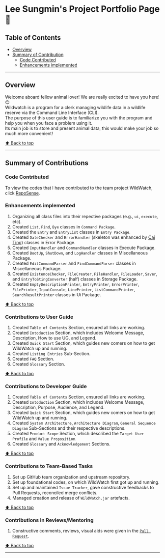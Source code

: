 # Lee Sungmin's Project Portfolio Page 🦈
  
## Table of Contents  
- [Overview](https://ay2324s1-cs2113t-w11-2.github.io/tp/team/woodenclock.html#overview)  
- [Summary of Contribution](https://ay2324s1-cs2113t-w11-2.github.io/tp/team/woodenclock.html#summary-of-contributions)  
    - [Code Contributed](https://ay2324s1-cs2113t-w11-2.github.io/tp/team/woodenclock.html#code-contributed)  
    - [Enhancements implemented](https://ay2324s1-cs2113t-w11-2.github.io/tp/team/woodenclock.html#enhancements-implemented)  
  
--------------------------------------------------------------------------------------------------------------------------------------  
  
## Overview  
Welcome aboard fellow animal lover! We are really excited to have you here! 😉  
Wildwatch is a program for a clerk managing wildlife data in a wildlife reserve via the Command Line Interface (CLI).  
The purpose of this user guide is to familiarize you with the program and help you when you face a problem using it.  
Its main job is to store and present animal data, this would make your job so much more convenient!  

[⬆ Back to top](#table-of-contents)  
  
--------------------------------------------------------------------------------------------------------------------------------------  

## Summary of Contributions  

### Code Contributed
To view the codes that I have contributed to the team project WildWatch, click [RepoSense](https://nus-cs2113-ay2324s1.github.io/tp-dashboard/?search=woodenclock&breakdown=true).  
  
### Enhancements implemented  
1. Organizing all class files into their repective packages (e.g., `ui`, `execute`, etc).  
2. Created `List`, `Find`, `Bye` classes in `Command Package`.  
3. Created the `Entry` and `EntryList` classes in `Entry Package`.  
4. Created `DateChecker` and `ErrorHandler` (skeleton was enhanced by [Cai Ting](https://ay2324s1-cs2113t-w11-2.github.io/tp/team/lctxct.html)) classes in Error Package.  
5. Created `InputHandler` and `CommandHandler` classes in Execute Package.  
6. Created `BootUp`, `ShutDown`, and `LogHandler` classes in Miscellaneous Package.  
7. Created `EditCommandParser` and `FindCommandParser` classes in Miscellaneous Package.  
8. Created `ExistenceChecker`, `FileCreater`, `FileHandler`, `FileLoader`, `Saver`, and `EntryToStingConverter` (half) classes in Storage Package.  
9. Created `EmptyDescriptionPrinter`, `EntryPrinter`, `ErrorPrinter`, `FilePrinter`, `InputConsole`, `LinePrinter`, `ListCommandPrinter`, `SearchResultPrinter` classes in Ui Package.
  
[⬆ Back to top](#table-of-contents)  
  
  
### Contributions to User Guide  
1. Created `Table of Contents` Section, ensured all links are working.  
2. Created `Intoduction` Section, which includes Welcome Message, Description, How to use UG, and Legend.  
3. Created `Quick Start` Section, which guides new comers on how to get WildWatch up and running.  
4. Created `Listing Entries` Sub-Section.  
5. Created `FAQ` Section.  
6. Created `Glossary` Section.  
  
[⬆ Back to top](#table-of-contents)  
  
  
### Contributions to Developer Guide  
1. Created `Table of Contents` Section, ensured all links are working.  
2. Created `Intoduction` Section, which includes Welcome Message, Description, Purpose, Audience, and Legend.  
3. Created `Quick Start` Section, which guides new comers on how to get WildWatch up and running.  
4. Created `System Architecture`, `Architecture Diagram`, `General Sequence Diagram` Sub-Sections and their respective descriptions.  
5. Created `Product Scope` Section, which described the `Target User Profile` and `Value Proposition`.
6. Created `Glossary` and `Acknowledgement` Sections.
   
[⬆ Back to top](#table-of-contents)  
  
  
### Contributions to Team-Based Tasks  
1. Set up GitHub team organization and upstream repository.  
2. Set up foundational codes, on which WildWatch first got up and running.
3. Set up and maintained `Issue Tracker`, gave constructive feedbacks to Pull Requests, reconciled merge conflicts.
4. Managed creation and release of `WildWatch.jar` artefacts.  
  
[⬆ Back to top](#table-of-contents)  
  
  
### Contributions in Reviews/Mentoring  
1. Constructive comments, reviews, visual aids were given in the [`Pull Request`](https://github.com/AY2324S1-CS2113T-W11-2/tp/pulls?page=3&q=is%3Apr+is%3Aclosed).

  
[⬆ Back to top](#table-of-contents)  
  
  
--------------------------------------------------------------------------------------------------------------------------------------  
